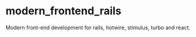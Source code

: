 # modern_frontend_rails
Modern front-end development for rails, hotwire, stimulus, turbo and react.
